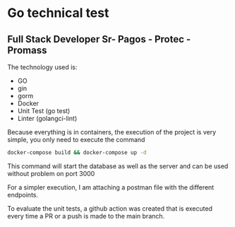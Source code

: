# Go technical test
## Full Stack Developer Sr- Pagos - Protec - Promass

The technology used is:
- GO
- gin
- gorm
- Docker
- Unit Test (go test)
- Linter (golangci-lint)

Because everything is in containers, the execution of the project is very simple, you only need to execute the command

```sh
docker-compose build && docker-compose up -d
```

This command will start the database as well as the server and can be used without problem on port 3000

For a simpler execution, I am attaching a postman file with the different endpoints.

To evaluate the unit tests, a github action was created that is executed every time a PR or a push is made to the main branch.

